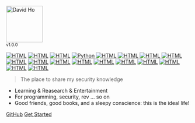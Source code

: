 <img src="https://raw.githubusercontent.com/IxZZZ/IxZZZ.github.io/main/docs/assets/bloc_logo_full.png" height="100" alt="David Ho" /><br/><small>v1.0.0</small>

[![HTML](https://img.shields.io/badge/C-00599C?style=for-the-badge&logo=c&logoColor=white)]()
[![HTML](https://img.shields.io/badge/C%23-239120?style=for-the-badge&logo=c-sharp&logoColor=white)]()
[![HTML](https://img.shields.io/badge/Java-ED8B00?style=for-the-badge&logo=java&logoColor=white)]()
[![Python](https://img.shields.io/badge/Python-3776AB?style=for-the-badge&logo=python&logoColor=white)]()
[![HTML](https://img.shields.io/badge/HTML-239120?style=for-the-badge&logo=html5&logoColor=white)]()
[![HTML](https://img.shields.io/badge/CSS-239120?&style=for-the-badge&logo=css3&logoColor=white)]()
[![HTML](https://img.shields.io/badge/JavaScript-F7DF1E?style=for-the-badge&logo=javascript&logoColor=black)]()
[![HTML](https://img.shields.io/badge/Android-3DDC84?style=for-the-badge&logo=android&logoColor=white)]()
[![HTML](https://img.shields.io/badge/Windows-0078D6?style=for-the-badge&logo=windows&logoColor=white)]()
[![HTML](https://img.shields.io/badge/Ubuntu-E95420?style=for-the-badge&logo=ubuntu&logoColor=white)]()
[![HTML](https://img.shields.io/badge/Kali-268BEE?style=for-the-badge&logo=kalilinux&logoColor=white)]()
[![HTML](https://img.shields.io/badge/SQLite-07405E?style=for-the-badge&logo=sqlite&logoColor=white)]()
[![HTML](https://img.shields.io/badge/MySQL-00000F?style=for-the-badge&logo=mysql&logoColor=white)]()
[![HTML](https://img.shields.io/badge/VIM-%2311AB00.svg?style=for-the-badge&logo=vim&logoColor=white)]()
[![HTML](https://img.shields.io/badge/pycharm-143?style=for-the-badge&logo=pycharm&logoColor=black&color=black&labelColor=green)]()
[![HTML](https://img.shields.io/badge/Visual%20Studio%20Code-0078d7.svg?style=for-the-badge&logo=visual-studio-code&logoColor=white)]()
[![HTML](https://img.shields.io/badge/Google_Cloud-4285F4?style=for-the-badge&logo=google-cloud&logoColor=white)]()
[![HTML](https://img.shields.io/badge/Microsoft_Azure-0089D6?style=for-the-badge&logo=microsoft-azure&logoColor=white)]()


> The place to share my security knowledge

- Learning & Reasearch & Entertainment
- For programming, security, rev ... so on
- Good friends, good books, and a sleepy conscience: this is the ideal life!

<p class="buttons">    
    <a href="https://github.com/IxZZZ/IxZZZ.github.io" target="_blank" rel="noopener">GitHub</a>
    <a href="#/gettingstarted">Get Started</a>    
</p>
